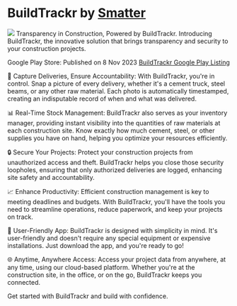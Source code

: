 # BuildTrackr by [Smatter](https://smatter.app)
![](https://smatter.app/assets/buildtrackr/buildtrackr-banner.jpg)
Transparency in Construction, Powered by BuildTrackr.
Introducing BuildTrackr, the innovative solution that brings transparency and security to your construction projects.

Google Play Store: Published on 8 Nov 2023
[BuildTrackr Google Play Listing]([https://smatter.app](https://play.google.com/store/apps/details?id=com.smatter.buildtrackr))

📸 Capture Deliveries, Ensure Accountability:
With BuildTrackr, you're in control. Snap a picture of every delivery, whether it's a cement truck, steel beams, or any other raw material. Each photo is automatically timestamped, creating an indisputable record of when and what was delivered.

📊 Real-Time Stock Management:
BuildTrackr also serves as your inventory manager, providing instant visibility into the quantities of raw materials at each construction site. Know exactly how much cement, steel, or other supplies you have on hand, helping you optimize your resources efficiently.

🔒 Secure Your Projects:
Protect your construction projects from unauthorized access and theft. BuildTrackr helps you close those security loopholes, ensuring that only authorized deliveries are logged, enhancing site safety and accountability.

📈 Enhance Productivity:
Efficient construction management is key to meeting deadlines and budgets. With BuildTrackr, you'll have the tools you need to streamline operations, reduce paperwork, and keep your projects on track.

📱 User-Friendly App:
BuildTrackr is designed with simplicity in mind. It's user-friendly and doesn't require any special equipment or expensive installations. Just download the app, and you're ready to go!

🌐 Anytime, Anywhere Access:
Access your project data from anywhere, at any time, using our cloud-based platform. Whether you're at the construction site, in the office, or on the go, BuildTrackr keeps you connected.

Get started with BuildTrackr and build with confidence.
